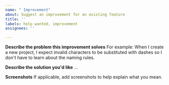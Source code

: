 ```yaml
---
name: " Improvement"
about: Suggest an improvement for an existing feature
title: ''
labels: help wanted, improvement
assignees: ''

---
```


**Describe the problem this improvement solves**
For example: When I create a new project, I expect invalid characters to be substituted with dashes so I don't have to learn about the naming rules.

**Describe the solution you'd like**
...

**Screenshots**
If applicable, add screenshots to help explain what you mean.
